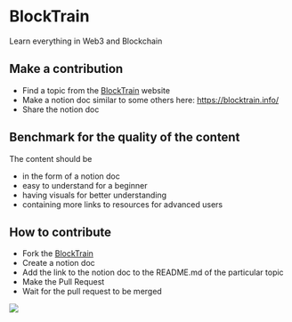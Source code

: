 # BlockTrain

Learn everything in Web3 and Blockchain

## Make a contribution

- Find a topic from the [BlockTrain](https://blocktrain.info/create-content) website
- Make a notion doc similar to some others here: https://blocktrain.info/
- Share the notion doc

## Benchmark for the quality of the content

The content should be

- in the form of a notion doc
- easy to understand for a beginner
- having visuals for better understanding
- containing more links to resources for advanced users

## How to contribute

- Fork the [BlockTrain](https://github.com/0xblocktrain/BlockTrain)
- Create a notion doc
- Add the link to the notion doc to the README.md of the particular topic
- Make the Pull Request
- Wait for the pull request to be merged

<img src="https://user-images.githubusercontent.com/31454667/169975776-d95bcadb-4f2f-45cd-bafa-bafa1f72da88.png" />
